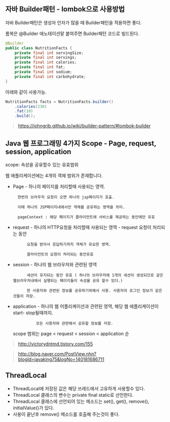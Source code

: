## 자바 Builder패턴 - lombok으로 사용방법
자바 Builder패턴은 생성자 인자가 많을 때 Builder패턴을 적용하면 좋다.

롬복은 @Builder 애노테이션맡 붙여주면 Builder패턴 코드로 빌드된다.
~~~java
@Builder
public class NutritionFacts {
    private final int servingSize;
    private final int servings;
    private final int calories;
    private final int fat;
    private final int sodium;
    private final int carbohydrate;
}
~~~
아래와 같이 사용가능.
~~~java
NutritionFacts facts = NutritionFacts.builder()
    .calories(230)
    .fat(10)
    .build();
~~~

> https://johngrib.github.io/wiki/builder-pattern/#lombok-builder

## Java 웹 프로그래밍 4가지 Scope - Page, request, session, application
scope: 속성을 공유할수 있는 유효범위

웹 애플리케이션에는 4개의 객체 범위가 존재합니다.
 
* Page - 하나의 페이지를 처리할때 사용되는 영역.

        한번의 브라우저 요청이 오면 하나의 jsp페이지가 호출.
        
        이때 하나의 JSP페이지내에서만 객체를 공유하는 영역을 의미.
        
        pageContext : 해당 페이지가 클라이언트에 서비스를 제공하는 동안에만 유효

* request - 하나의 HTTP요청을 처리할때 사용되는 영역 - request 요청이 처리되는 동안

            요청을 받아서 응답하기까지 객체가 유요한 영역.
            
            클라이언트의 요청이 처리되는 동안유효

* session - 하나의 웹 브라우저와 관련된 영역

            세션이 유지되는 동안 유효 ( 하나의 브라우저에 1개의 세션이 생성되므로 같은 웹브라우저내에서 실행되는 페이지들이 속성율 공유 할수 있다.)
            
            한 사용자와 관련된 정보를 공유하기위해서 사용. 사용자의 로그인 정보가 같은 것들이 저장.

* application - 하나의 웹 어플리케이션과 관련된 영역, 해당 웹 애플리케이션이 start- stop될때까지.

                모든 사용자와 관련해서 공유할 정보를 저장.
  
  scope 범위는 page < request < session < application 순

> http://victorydntmd.tistory.com/155

> http://blog.naver.com/PostView.nhn?blogId=javaking75&logNo=140181686711

## ThreadLocal
* ThreadLocal에 저장된 값은 해당 쓰레드에서 고유하게 사용할수 있다.
* ThreadLocal 클래스의 변수는 private final static로 선언한다.
* ThreadLocal 클래스에 선언되어 있는 메소드는 set(), get(), remove(), initialValue()가 있다.
* 사용이 끝난후 remove() 메소드를 호출해 주는것이 좋다.
